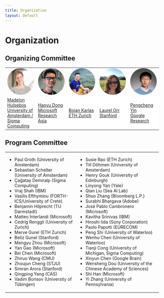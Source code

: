 ```yaml
---
title: Organization
layout: default
---
```


# Organization


## Organizing Committee

<table border="0" style="border:none; border-collapse:collapse; width: 100%;  cellspacing:0; cellpadding:0" >
    <tr style="border:none"  align="left">
      <td style="border:none" width="20%"><a href="https://madelonhulsebos.github.io/" target="blank"><img src="assets/mh.jpg" width="150px" align="bottom" style="border-radius: 50%"></a></td>
      <td style="border:none" width="20%"><a href="https://www.microsoft.com/en-us/research/people/hadong" target="blank"><img src="assets/hd.jpg" width="150px" align="bottom" style="border-radius: 50%"></a></td>
      <td style="border:none" width="20%"><a href="https://bojan.ninja/" target="blank"><img src="assets/bk.jpg" width="150px" align="bottom" style="border-radius: 50%"></a></td>
      <td style="border:none" width="20%"><a href="https://cs.stanford.edu/people/lorr1" target="blank"><img src="assets/lo.jpg" width="150px" align="bottom" style="border-radius: 50%"></a></td>
      <td style="border:none" width="20%"><a href="https://pcyin.me/" target="blank"><img src="assets/py.jpg" width="150px" align="bottom" style="border-radius: 50%"></a></td>
    </tr>
    <tr style="border:none" align="left">
      <td style="border:none" bgcolor="white">
      <a href="https://madelonhulsebos.github.io/" target="blank">Madelon Hulsebos<br>University of Amsterdam / Sigma Computing</a></td>
      <td style="border:none" bgcolor="white"><a href="https://www.microsoft.com/en-us/research/people/hadong" target="blank">Haoyu Dong<br>Microsoft Research Asia</a></td>
      <td style="border:none" bgcolor="white"><a href="https://bojan.ninja/" target="blank">Bojan Karlas<br>ETH Zurich</a></td>
      <td style="border:none" bgcolor="white"><a href="https://cs.stanford.edu/people/lorr1" target="blank">Laurel Orr<br>Stanford</a></td>
      <td style="border:none" bgcolor="white"><a href="https://pcyin.me/" target="blank">Pengcheng Yin<br>Google Research</a></td>
    </tr>
</table>


## Program Committee

<table border="0" style="border:none; border-collapse:collapse; cellspacing:0; cellpadding:0">
 <tr style="border:none"  align="left">
    <td style="border:none">
    <ul>
      <li> Paul Groth (University of Amsterdam)</li>
      <li> Sebastian Schelter (University of Amsterdam)</li>
      <li> Çağatay Demiralp (Sigma Computing)</li>
      <li> Vraj Shah (IBM)</li>
      <li> Vasilis Efthymiou (FORTH-ICS/University of Crete)</li>
      <li> Benjamin Hilprecht (TU Darmstadt)</li>
      <li> Matteo Interlandi (Microsoft)</li>
      <li> Cedrig Renggli (University of Zurich)</li>
      <li> Merve Gurel (ETH Zurich)</li>
      <li> Beliz Gunel (Stanford)</li>
      <li> Mengyu Zhou (Microsoft)</li>
      <li> Yan Gao (Microsoft)</li>
      <li> Bei Chen (Microsoft)</li>
      <li> Zhiruo Wang (CMU)</li>
      <li> Zhoujun Cheng (STJU)</li>
      <li> Simran Arora (Stanford)</li>
      <li> Qingping Yang (CAS)</li>
      <li> Vadim Borisov (University of Tübingen)</li>
    </ul>  
    </td>
    <td style="border:none">
      <ul>
      <li> Susie Rao (ETH Zurich)</li>
      <li> Till Döhmen (University of Amsterdam)</li>
      <li> Henry Gouk (University of Edinburgh)</li>
      <li> Linyong Yan (Yale)</li>
      <li> Qian Liu (Sea AI Lab)</li>
      <li> Shuo Zhang (Bloomberg L.P.)</li>
      <li> Surabhi Bhargava (Adobe)</li>
      <li> José Pablo Cambronero (Microsoft)</li>
      <li> Kavitha Srinivas (IBM)</li>
      <li> Hiroshi Iida (Sony Corporation)</li>
      <li> Paolo Papotti (EURECOM)</li>
      <li> Peng Shi (University of Waterloo)</li>
      <li> Wenhu Chen (University of Waterloo)</li>
      <li> Tianji Cong (University of Michigan, Sigma Computing)</li>
      <li> Xinyun Chen (Google Brain)</li>
      <li> Wensheng Dou (University of the Chinese Academy of Sciences)</li>
      <li> Shi Han (Microsoft)</li>
      <li> Yi Zhang (University of Pennsylvania)</li>
      </ul>
    </td>
 </tr>
</table>

<!-- Please fill in the form below if you are interested and available to review for the TRL Workshop 2022:
<iframe src="https://docs.google.com/forms/d/e/1FAIpQLSehwvK6eJHT0y9XTpN0yusAR5sRFoBipfBdQChH2Xkh6dYdnA/viewform?embedded=true" width="640" height="760"></iframe>. -->
